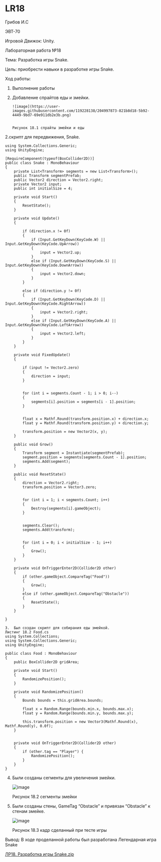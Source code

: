 # LR18
Грибов И.С

ЭВТ-70

Игровой Движок: Unity.

Лабораторная работа №18

Тема: Разработка игры Snake.

Цель: приобрести навыки в разработке игры Snake.

Ход работы:

1.	Выполнение работы

1. Добавление спрайтов еды и змейки.
 
       ![image](https://user-images.githubusercontent.com/119228138/204997873-821b8d18-5b92-4449-9bd7-69e911db2e3b.png)

 
       Рисунок 18.1 спрайты змейки и еды

2.скрипт для передвижения, Snake.
```
using System.Collections.Generic;
using UnityEngine;

[RequireComponent(typeof(BoxCollider2D))]
public class Snake : MonoBehaviour
{
    private List<Transform> segments = new List<Transform>();
    public Transform segmentPrefab;
    public Vector2 direction = Vector2.right;
    private Vector2 input;
    public int initialSize = 4;

    private void Start()
    {
        ResetState();
    }

    private void Update()
    {

        if (direction.x != 0f)
        {
            if (Input.GetKeyDown(KeyCode.W) || Input.GetKeyDown(KeyCode.UpArrow))
            {
                input = Vector2.up;
            }
            else if (Input.GetKeyDown(KeyCode.S) || Input.GetKeyDown(KeyCode.DownArrow))
            {
                input = Vector2.down;
            }
        }

        else if (direction.y != 0f)
        {
            if (Input.GetKeyDown(KeyCode.D) || Input.GetKeyDown(KeyCode.RightArrow))
            {
                input = Vector2.right;
            }
            else if (Input.GetKeyDown(KeyCode.A) || Input.GetKeyDown(KeyCode.LeftArrow))
            {
                input = Vector2.left;
            }
        }
    }

    private void FixedUpdate()
    {

        if (input != Vector2.zero)
        {
            direction = input;
        }


        for (int i = segments.Count - 1; i > 0; i--)
        {
            segments[i].position = segments[i - 1].position;
        }


        float x = Mathf.Round(transform.position.x) + direction.x;
        float y = Mathf.Round(transform.position.y) + direction.y;

        transform.position = new Vector2(x, y);
    }

    public void Grow()
    {
        Transform segment = Instantiate(segmentPrefab);
        segment.position = segments[segments.Count - 1].position;
        segments.Add(segment);
    }

    public void ResetState()
    {
        direction = Vector2.right;
        transform.position = Vector3.zero;


        for (int i = 1; i < segments.Count; i++)
        {
            Destroy(segments[i].gameObject);
        }


        segments.Clear();
        segments.Add(transform);


        for (int i = 0; i < initialSize - 1; i++)
        {
            Grow();
        }
    }

    private void OnTriggerEnter2D(Collider2D other)
    {
        if (other.gameObject.CompareTag("Food"))
        {
            Grow();
        }
        else if (other.gameObject.CompareTag("Obstacle"))
        {
            ResetState();
        }
    }

}

3.	Был создан скрипт для собирания еды змейкой.
Листинг 18.2 Food.cs
using System.Collections;
using System.Collections.Generic;
using UnityEngine;

public class Food : MonoBehaviour
{
    public BoxCollider2D gridArea;

    private void Start()
    {
        RandomizePosition();
    }

    private void RandomizePosition()
    {
        Bounds bounds = this.gridArea.bounds;

        float x = Random.Range(bounds.min.x, bounds.max.x);
        float y = Random.Range(bounds.min.y, bounds.max.y);

        this.transform.position = new Vector3(Mathf.Round(x), Mathf.Round(y), 0.0f);
    }


    private void OnTriggerEnter2D(Collider2D other)
    {
        if (other.tag == "Player") { 
            RandomizePosition();
        }
    }
}
```

4.	Были созданы сегменты для увеличения змейки.
 
       ![image](https://user-images.githubusercontent.com/119228138/204997913-ed611416-0a48-4b00-bf53-8be2dd13a049.png)

 
       Рисунок 18.2 сегменты змейки

5.	Были созданы стены, GameTag  “Obstacle” и привязан “Obstacle” к стенам змейке.
 
       ![image](https://user-images.githubusercontent.com/119228138/204997938-b58fc75a-7384-4666-bfc0-61c1a1afda18.png)

 
       Рисунок 18.3 кадр сделанный при тесте игры

Вывод: В ходе проделанной работы был разработана Легендарная игра Snake

[ЛР18. Разработка игры Snake.zip](https://github.com/Kramler3/LR18/files/10135425/18.Snake.zip)
